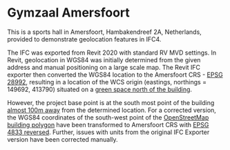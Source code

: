 Gymzaal Amersfoort
====================

This is a sports hall in Amersfoort, Hambakendreef 2A, Netherlands, provided to demonstrate geolocation features in IFC4.

The IFC was exported from Revit 2020 with standard RV MVD settings.
In Revit, geolocation in WGS84 was initially determined from the given address and manual positioning on a large scale map.
The Revit IFC exporter then converted the WGS84 location to the Amersfoort CRS - [EPSG 28992](https://epsg.io/28992), 
resulting in a location of the WCS origin (eastings, northings = 149692, 413790) situated on a [green space north of the building](https://epsg.io/map#srs=28992&x=149692&y=413790&z=19&layer=osm).

However, the project base point is at the south most point of the building [almost 100m away](https://www.openstreetmap.org/node/2755155278/?mlat=51.712837012&mlon=5.31039857#map=19/51.71273/5.31019) from the determined location.
For a corrected version, the WGS84 coordinates of the south-west point of the [OpenStreetMap building polygon](https://www.openstreetmap.org/relation/3616732) have been transformed to Amersfoort CRS with [EPSG 4833 reversed](https://epsg.io/transform#s_srs=4326&t_srs=28992&ops=4833).
Further, issues with units from the original IFC Exporter version have been corrected manually.



